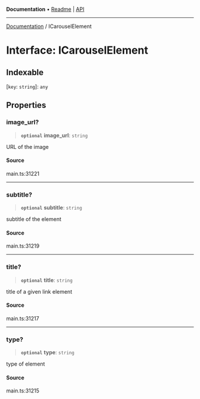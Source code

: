 **Documentation** • [Readme](../README.md) \| [API](../globals.md)

***

[Documentation](../README.md) / ICarouselElement

# Interface: ICarouselElement

## Indexable

 \[`key`: `string`\]: `any`

## Properties

### image\_url?

> **`optional`** **image\_url**: `string`

URL of the image

#### Source

main.ts:31221

***

### subtitle?

> **`optional`** **subtitle**: `string`

subtitle of the element

#### Source

main.ts:31219

***

### title?

> **`optional`** **title**: `string`

title of a given link element

#### Source

main.ts:31217

***

### type?

> **`optional`** **type**: `string`

type of element

#### Source

main.ts:31215
